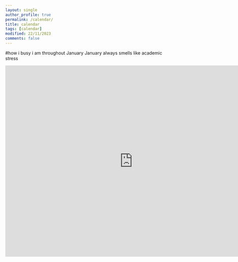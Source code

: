 ```yaml
---
layout: single
author_profile: true
permalink: /calendar/
title: calendar
tags: [calendar]
modified: 22/11/2023
comments: false
---
```

#how i busy i am throughout January
January always smells like academic stress

<iframe src="https://calendar.google.com/calendar/embed?src=arie.damir%40gmail.com&ctz=Asia%2FTehran" style="border: 0" width="800" height="600" frameborder="0" scrolling="no"></iframe>
